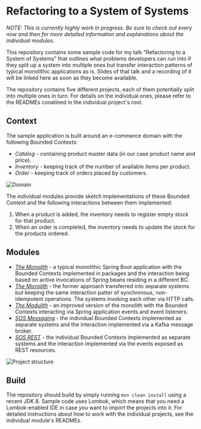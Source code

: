 # Refactoring to a System of Systems

_NOTE: This is currently highly work in progress. Be sure to check out every now and then for more detailed information and explanations about the individual modules._

This repository contains some sample code for my talk "Refactoring to a System of Systems" that outlines what problems developers can run into if they split up a system into multiple ones but transfer interaction patterns of typical monolithic applications as is.
Slides of that talk and a recording of it will be linked here as soon as they become available.

The repository contains five different projects, each of them potentially split into multiple ones in turn.
For details on the individual ones, please refer to the READMEs conatined in the individual project's root.

## Context

The sample application is built around an e-commerce domain with the following Bounded Contexts:

* _Catalog_ - containing product master data (in our case product name and price).
* _Inventory_ - keeping track of the number of available items per product.
* _Order_ - keeping track of orders placed by customers.

![Domain](images/domain.png?raw=true "Domain")

The individual modules provide sketch implementations of these Bounded Context and the following interactions between them implemented:

1. When a product is added, the inventory needs to register empty stock for that product.
2. When an order is completed, the inventory needs to update the stock for the products ordered.

## Modules

* [_The Monolith_](00-monolith) - a typical monolithic Spring Boot application with the Bounded Contexts implemented in packages and the interaction being based on active invocations of Spring beans residing in a different BC.
* [_The Microlith_](10-microlith) - the former approach transferred into separate systems but keeping the same interaction patter of synchronous, non-idempotent operations. The systems invoking each other via HTTP calls.
* [_The Modulith_](20-modulith) - an improved version of the monolith with the Bounded Contexts interacting via Spring application events and event listeners.
* [_SOS Messaging_](30-messaging-sos) - the individual Bounded Contexts implemented as separate systems and the interaction implemented via a Kafka message broker.
* [_SOS REST_](40-restful-sos) - the individual Bounded Contexts implemented as separate systems and the interaction implemented via the events exposed as REST resources.

![Project structure](images/structure.png?raw=true "Project structure")

## Build

The repository should build by simply running `mvn clean install` using a recent JDK 8.
Sample code uses Lombok, which means that you need a Lombok-enabled IDE in case you want to import the projects into it.
For detailed instructions about how to work with the individual projects, see the individual module's READMEs.
